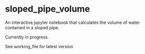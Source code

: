 # sloped_pipe_volume

An interactive jupyter notebook that calculates the volume of water contained in a sloped pipe. 

Currently in progress. 

See working_file for latest version 
